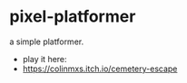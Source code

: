 # pixel-platformer
a simple platformer. 

- play it here:
- https://colinmxs.itch.io/cemetery-escape
